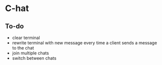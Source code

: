 # C-hat 

## To-do
* clear terminal
* rewrite terminal with new message every time a client sends a message to the chat
* join multiple chats
* switch between chats
